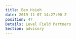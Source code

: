 ```yaml
---
title: Ben Hsieh
date: 2019-11-07 14:27:00 Z
position: 47
Details: Level Field Partners
Section: advisory
---
```


